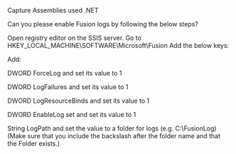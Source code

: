 Capture Assemblies used .NET 

Can you please enable Fusion logs by following the below steps?

Open registry editor on the SSIS server.
Go to HKEY_LOCAL_MACHINE\SOFTWARE\Microsoft\Fusion
Add the below keys:

Add:

DWORD ForceLog and set its value to 1

DWORD LogFailures and set its value to 1

DWORD LogResourceBinds and set its value to 1

DWORD EnableLog set and set its value to 1

String LogPath and set the value to a folder for logs (e.g. C:\FusionLog\) (Make sure that you include the backslash after the folder name and that the Folder exists.)

 


